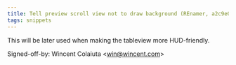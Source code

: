 ```yaml
---
title: Tell preview scroll view not to draw background (REnamer, a2c9e07)
tags: snippets
---
```


This will be later used when making the tableview more HUD-friendly.

Signed-off-by: Wincent Colaiuta &lt;win@wincent.com&gt;
